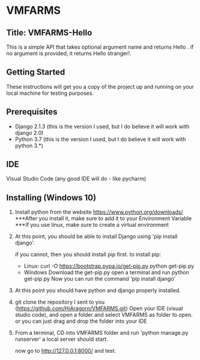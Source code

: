 # VMFARMS

Title: VMFARMS-Hello
---------------------

This is a simple API that takes optional argument name and returns Hello <name>. if no argument is provided, it returns Hello stranger!.
  
Getting Started
---------------
These instructions will get you a copy of the project up and running on your local machine for testing purposes. 

Prerequisites
-------------
* Django 2.1.3 (this is the version I used, but I do believe it will work with django 2.0)
* Python 3.7 (this is the version I used, but I do believe it will work with python 3.*)

IDE
----
Visual Studio Code (any good IDE will do - like pycharm)

Installing (Windows 10)
-----------
1. Install python from the website https://www.python.org/downloads/
   ***After you install it, make sure to add it to your Environment Variable
   ***If you use linux, make sure to create a virtual environment 
2. At this point, you should be able to install Django using 'pip install django'. 
   
   if you cannot, then you should install pip first.
   to install pip:
   * Linux:
      curl -O https://bootstrap.pypa.io/get-pip.py
      python get-pip.py 
   * Windows
      Download the get-pip.py
      open a terminal and run python get-pip.py
   Now you can run the command 'pip install django'
 
3. At this point you should have python and django properly installed.
4. git clone the repository I sent to you (https://github.com/HiAragorn/VMFARMS.git)
   Open your IDE (visual studio code), and open a folder and select VMFARMS as folder to open.
   or you can just drag and drop the folder into your IDE
5. From a terminal, CD into VMFARMS folder and run 'python manage.py runserver'
   a local server should start. 
   
   now go to http://127.0.0.1:8000/ and test. 
   
   
   
   
   
   
   
   
   
   
   
   
   
   
   
   
   
   




